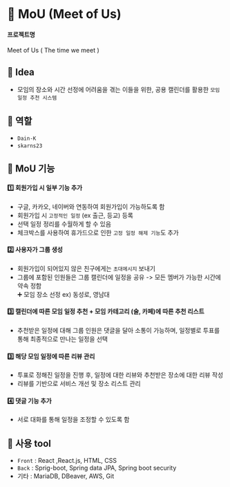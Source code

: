 # :information_desk_person: MoU (Meet of Us)
#### 프로젝트명
Meet of Us ( The time we meet )

## :pencil: Idea
- 모임의 장소와 시간 선정에 어려움을 겪는 이들을 위한, 공용 캘린더를 활용한 `모임 일정 추천 시스템`

## :pencil: 역할
- `Dain-K`
- `skarns23`

## :pencil: MoU 기능
#### :one: 회원가입 시 일부 기능 추가
- 구글, 카카오, 네이버와 연동하여 회원가입이 가능하도록 함
- 회원가입 시 `고정적인 일정` (ex 출근, 등교) 등록
- 선택 일정 정리를 수월하게 할 수 있음
- 체크박스를 사용하여 휴가드으로 인한 `고정 일정 해제 기능`도 추가 
#### :two: 사용자가 그룹 생성 
- 회원가입이 되어있지 않은 친구에게는 `초대메시지` 보내기
- 그룹에 포함된 인원들은 그룹 캘린더에 일정을 공유 -> 모든 멤버가 가능한 시간에 약속 정함 <br>
:heavy_plus_sign: 모임 장소 선정 ex) 동성로, 영남대 

#### :three: 캘린더에 따른 모임 일정 추천 + 모임 카테고리 (술, 카페)에 따른 추천 리스트
 - 추천받은 일정에 대해 그룹 인원은 댓글을 달아 소통이 가능하며, 일정별로 투표를 통해 최종적으로 만나는 일정을 선택 
#### :three: 해당 모임 일정에 따른 리뷰 관리
 - 투표로 정해진 일정을 진행 후, 일정에 대한 리뷰와 추천받은 장소에 대한 리뷰 작성
 - 리뷰를 기반으로 서비스 개선 및 장소 리스트 관리
#### :four: 댓글 기능 추가
 - 서로 대화를 통해 일정을 조정할 수 있도록 함 

## :wrench: 사용 tool
- `Front` : React ,React.js, HTML, CSS
- `Back` : Sprig-boot, Spring data JPA, Spring boot security
- 기타 : MariaDB, DBeaver, AWS, Git
